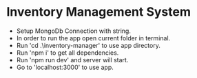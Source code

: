 <!-- MongoDb Atlas  -->

<!-- mongodb+srv://<user>:<password>@cluster0.578qvco.mongodb.net/?retryWrites=true&w=majority&appName=Cluster0 -->

<!-- user: tanish-jain-225  -->
<!-- password: tanishjain02022005 -->

# Inventory Management System 

- Setup MongoDb Connection with string. 
- In order to run the app open current folder in terminal.
- Run 'cd .\inventory-manager\' to use app directory. 
- Run 'npm i' to get all dependencies. 
- Run 'npm run dev' and server will start. 
- Go to 'localhost:3000' to use app. 
